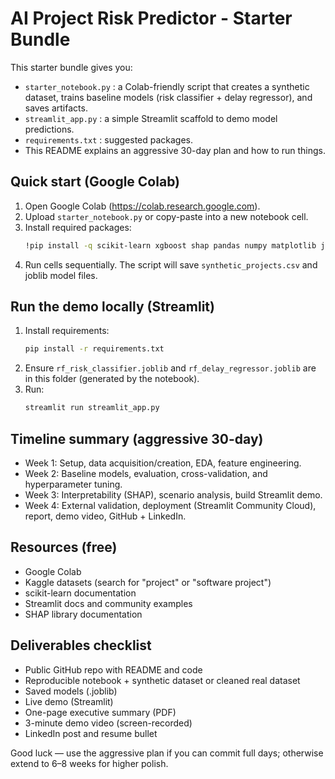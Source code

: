# AI Project Risk Predictor - Starter Bundle

This starter bundle gives you:
- `starter_notebook.py` : a Colab-friendly script that creates a synthetic dataset, trains baseline models (risk classifier + delay regressor), and saves artifacts.
- `streamlit_app.py`  : a simple Streamlit scaffold to demo model predictions.
- `requirements.txt`  : suggested packages.
- This README explains an aggressive 30-day plan and how to run things.

## Quick start (Google Colab)
1. Open Google Colab (https://colab.research.google.com).
2. Upload `starter_notebook.py` or copy-paste into a new notebook cell.
3. Install required packages:
   ```bash
   !pip install -q scikit-learn xgboost shap pandas numpy matplotlib joblib streamlit
   ```
4. Run cells sequentially. The script will save `synthetic_projects.csv` and joblib model files.

## Run the demo locally (Streamlit)
1. Install requirements:
   ```bash
   pip install -r requirements.txt
   ```
2. Ensure `rf_risk_classifier.joblib` and `rf_delay_regressor.joblib` are in this folder (generated by the notebook).
3. Run:
   ```bash
   streamlit run streamlit_app.py
   ```

## Timeline summary (aggressive 30-day)
- Week 1: Setup, data acquisition/creation, EDA, feature engineering.
- Week 2: Baseline models, evaluation, cross-validation, and hyperparameter tuning.
- Week 3: Interpretability (SHAP), scenario analysis, build Streamlit demo.
- Week 4: External validation, deployment (Streamlit Community Cloud), report, demo video, GitHub + LinkedIn.

## Resources (free)
- Google Colab
- Kaggle datasets (search for "project" or "software project")
- scikit-learn documentation
- Streamlit docs and community examples
- SHAP library documentation

## Deliverables checklist
- Public GitHub repo with README and code
- Reproducible notebook + synthetic dataset or cleaned real dataset
- Saved models (.joblib)
- Live demo (Streamlit)
- One-page executive summary (PDF)
- 3-minute demo video (screen-recorded)
- LinkedIn post and resume bullet

Good luck — use the aggressive plan if you can commit full days; otherwise extend to 6–8 weeks for higher polish.
